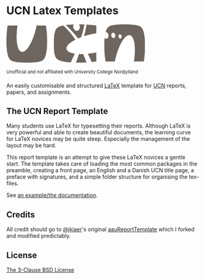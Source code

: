 # UCN Latex Templates
<p float="left">
  <img src="img/UCN-hovedlogo.png" height="100"/>
</p>
 <sup>Unofficial and not affiliated with University College Nordjylland</sup>

An easily customisable and structured [LaTeX](https://www.latex-project.org/) template for [UCN](https://ucn.dk) reports, papers, and assignments.


## The UCN Report Template
 Many students use LaTeX for typesetting their reports. Although LaTeX is very powerful and able to create beautiful documents, the learning curve for LaTeX novices may be quite steep. Especially the management of the layout may be hard.

This report template is an attempt to give these LaTeX novices a gentle start. The template takes care of loading the most common packages in the preamble, creating a front page, an English and a Danish UCN title page, a preface with signatures, and a simple folder structure for organising the tex-files.

See [an example/the documentation](https://github.com/Adrast/UCN-Latex-Templates/blob/master/UCNReportTemplate/UCNReportTemplate.pdf).


## Credits

All credit should go to [@jkjaer](https://github.com/jkjaer)'s original [aauReportTemplate](https://github.com/jkjaer/aauLatexTemplates) which I forked and modified predictably.

## License

[The 3-Clause BSD License](LICENSE)
